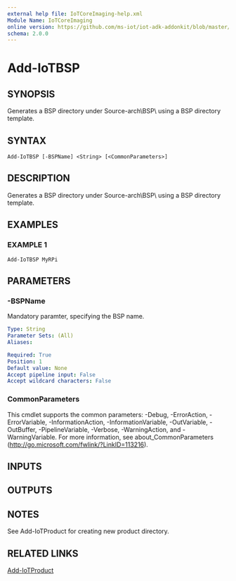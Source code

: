 ```yaml
---
external help file: IoTCoreImaging-help.xml
Module Name: IoTCoreImaging
online version: https://github.com/ms-iot/iot-adk-addonkit/blob/master/Tools/IoTCoreImaging/Docs/Add-IoTBSP.md
schema: 2.0.0
---
```


# Add-IoTBSP

## SYNOPSIS
Generates a BSP directory under Source-arch\BSP\ using a BSP directory template.

## SYNTAX

```
Add-IoTBSP [-BSPName] <String> [<CommonParameters>]
```

## DESCRIPTION
Generates a BSP directory under Source-arch\BSP\ using a BSP directory template.

## EXAMPLES

### EXAMPLE 1
```
Add-IoTBSP MyRPi
```

## PARAMETERS

### -BSPName
Mandatory paramter, specifying the BSP name.

```yaml
Type: String
Parameter Sets: (All)
Aliases:

Required: True
Position: 1
Default value: None
Accept pipeline input: False
Accept wildcard characters: False
```

### CommonParameters
This cmdlet supports the common parameters: -Debug, -ErrorAction, -ErrorVariable, -InformationAction, -InformationVariable, -OutVariable, -OutBuffer, -PipelineVariable, -Verbose, -WarningAction, and -WarningVariable.
For more information, see about_CommonParameters (http://go.microsoft.com/fwlink/?LinkID=113216).

## INPUTS

## OUTPUTS

## NOTES
See Add-IoTProduct for creating new product directory.

## RELATED LINKS

[Add-IoTProduct](Add-IoTProduct.md)


